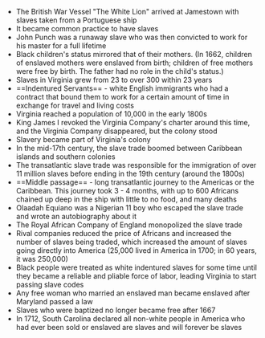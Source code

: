 - The British War Vessel "The White Lion" arrived at Jamestown with slaves taken from a Portuguese ship
- It became common practice to have slaves
- John Punch was a runaway slave who was then convicted to work for his master for a full lifetime
- Black children's status mirrored that of their mothers. (In 1662, children of enslaved mothers were enslaved from birth; children of free mothers were free by birth. The father had no role in the child's status.)
- Slaves in Virginia grew from 23 to over 300 within 23 years
- ==Indentured Servants== - white English immigrants who had a contract that bound them to work for a certain amount of time in exchange for travel and living costs 
- Virginia reached a population of 10,000 in the early 1800s
- King James I revoked the Virginia Company's charter around this time, and the Virginia Company disappeared, but the colony stood
- Slavery became part of Virginia's colony
- In the mid-17th century, the slave trade boomed between Caribbean islands and southern colonies
- The transatlantic slave trade was responsible for the immigration of over 11 million slaves before ending in the 19th century (around the 1800s) 
- ==Middle passage== - long transatlantic journey to the Americas or the Caribbean. This journey took 3 - 4 months, with up to 600 Africans chained up deep in the ship with little to no food, and many deaths
- Olaadah Equiano was a Nigerian 11 boy who escaped the slave trade and wrote an autobiography about it
- The Royal African Company of England monopolized the slave trade
- Rival companies reduced the price of Africans and increased the number of slaves being traded, which increased the amount of slaves going directly into America (25,000 lived in America in 1700; in 60 years, it was 250,000) 
- Black people were treated as white indentured slaves for some time until they became a reliable and pliable force of labor, leading Virginia to start passing slave codes
- Any free woman who married an enslaved man became enslaved after Maryland passed a law
- Slaves who were baptized no longer became free after 1667
- In 1712, South Carolina declared all non-white people in America who had ever been sold or enslaved are slaves and will forever be slaves

